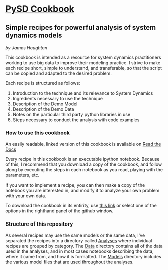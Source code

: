 [PySD Cookbook](http://pysd-cookbook.readthedocs.org/)
=============
## Simple recipes for powerful analysis of system dynamics models
*by James Houghton*

This cookbook is intended as a resource for system dynamics practitioners working to use big data to 
improve their modeling practice. I strive to make each recipe short, simple to understand, and transferable, 
so that the script can be copied and adapted to the desired problem.

Each recipe is structured as follows:

1. Introduction to the technique and its relevance to System Dynamics
2. Ingredients necessary to use the technique
 1. Description of the Demo Model
 2. Description of the Demo Data
 3. Notes on the particular third party python libraries in use
3. Steps necessary to conduct the analysis with code examples

### How to use this cookbook
An easily readable, linked version of this cookbook is available on [Read the Docs](http://pysd-cookbook.readthedocs.org/)

Every recipe in this cookbook is an executable ipython notebook. Because of this, I recommend that you download a copy of the cookbook, and follow along by executing the steps in each notebook as you read, playing with the parameters, etc.

If you want to implement a recipe, you can then make a copy of the notebook you are interested in, and modify it to analyze your own problem with your own data.

To download the cookbook in its entirity, use [this link](https://github.com/JamesPHoughton/PySD-Cookbook/archive/master.zip) or select one of the options in the righthand panel of the github window.

### Structure of this repository
As several recipes may use the same models or the same data, I've separated the recipes into a directory called [Analyses](https://github.com/JamesPHoughton/PySD-Cookbook/tree/master/analyses) where individual recipes are grouped by category. The [Data](https://github.com/JamesPHoughton/PySD-Cookbook/tree/master/data) directory contains all of the data used in the analyses, and in most cases notebooks describing the data, where it came from, and how it is formatted. The [Models](https://github.com/JamesPHoughton/PySD-Cookbook/tree/master/models) directory includes the various model files that are used throughout the analyses.
